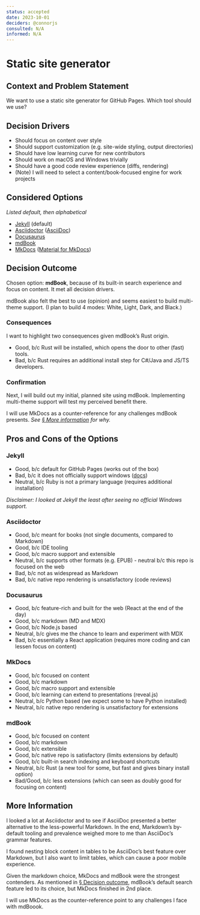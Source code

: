 ```yaml
---
status: accepted
date: 2023-10-01
deciders: @connorjs
consulted: N/A
informed: N/A
---
```

# Static site generator

## Context and Problem Statement

We want to use a static site generator for GitHub Pages.
Which tool should we use?

## Decision Drivers

* Should focus on content over style
* Should support customization (e.g. site-wide styling, output directories)
* Should have low learning curve for new contributors
* Should work on macOS and Windows trivially
* Should have a good code review experience (diffs, rendering)
* (Note) I will need to select a content/book-focused engine for work projects

## Considered Options

_Listed default, then alphabetical_

* [Jekyll](https://jekyllrb.com) (default)
* [Asciidoctor](https://asciidoctor.org) ([AsciiDoc](https://asciidoc.org))
* [Docusaurus](https://docusaurus.io)
* [mdBook](https://rust-lang.github.io/mdBook/)
* [MkDocs](https://www.mkdocs.org) ([Material for MkDocs](https://squidfunk.github.io/mkdocs-material/))

## Decision Outcome

Chosen option: **mdBook**, because of its built-in search experience and focus on content.
It met all decision drivers.

mdBook also felt the best to use (opinion) and seems easiest to build multi-theme support.
(I plan to build 4 modes: White, Light, Dark, and Black.)

### Consequences

I want to highlight two consequences given mdBook’s Rust origin.

* Good, b/c Rust will be installed, which opens the door to other (fast) tools.
* Bad, b/c Rust requires an additional install step for C#/Java and JS/TS developers.

### Confirmation

Next, I will build out my initial, planned site using mdBook.
Implementing multi-theme support will test my perceived benefit there.

I will use MkDocs as a counter-reference for any challenges mdBook presents.
_See [§ More information](#more-information) for why._

## Pros and Cons of the Options

### Jekyll

* Good, b/c default for GitHub Pages (works out of the box)
* Bad, b/c it does not officially support windows ([docs](https://jekyllrb.com/docs/installation/windows/))
* Neutral, b/c Ruby is not a primary language (requires additional installation)

_Disclaimer: I looked at Jekyll the least after seeing no official Windows support._

### Asciidoctor

* Good, b/c meant for books (not single documents, compared to Markdown)
* Good, b/c IDE tooling
* Good, b/c macro support and extensible
* Neutral, b/c supports other formats (e.g. EPUB) - neutral b/c this repo is focused on the web
* Bad, b/c not as widespread as Markdown
* Bad, b/c native repo rendering is unsatisfactory (code reviews)

### Docusaurus

* Good, b/c feature-rich and built for the web (React at the end of the day)
* Good, b/c markdown (MD and MDX)
* Good, b/c Node.js based
* Neutral, b/c gives me the chance to learn and experiment with MDX
* Bad, b/c essentially a React application (requires more coding and can lessen focus on content)

### MkDocs

* Good, b/c focused on content
* Good, b/c markdown
* Good, b/c macro support and extensible
* Good, b/c learning can extend to presentations (reveal.js)
* Neutral, b/c Python based (we expect some to have Python installed)
* Neutral, b/c native repo rendering is unsatisfactory for extensions

### mdBook

* Good, b/c focused on content
* Good, b/c markdown
* Good, b/c extensible
* Good, b/c native repo is satisfactory (limits extensions by default)
* Good, b/c built-in search indexing and keyboard shortcuts
* Neutral, b/c Rust (a new tool for some, but fast and gives binary install option)
* Bad/Good, b/c less extensions (which can seen as doubly good for focusing on content)

## More Information

I looked a lot at Asciidoctor and to see if AsciiDoc presented a better alternative to the less-powerful Markdown.
In the end, Markdown’s by-default tooling and prevalence weighed more to me than AsciiDoc’s grammar features.

I found nesting block content in tables to be AsciiDoc’s best feature over Markdown,
but I also want to limit tables, which can cause a poor mobile experience.

Given the markdown choice, MkDocs and mdBook were the strongest contenders.
As mentioned in [§ Decision outcome](#decision-outcome),
mdBook’s default search feature led to its choice,
but MkDocs finished in 2nd place.

I will use MkDocs as the counter-reference point to any challenges I face with mdBoook.
